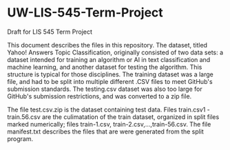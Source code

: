 # UW-LIS-545-Term-Project
Draft for LIS 545 Term Project 

This document describes the files in this repository. The dataset, titled Yahoo! Answers Topic Classification, originally consisted of two data sets: a dataset intended for training an algorithm or AI in text classification and machine learning, and another dataset for testing the algorithm. This structure is typical for those disciplines. The training dataset was a large file, and had to be split into multiple different .CSV files to meet GitHub's submission standards. The testing.csv dataset was also too large for GitHub's submission restrictions, and was converted to a zip file. 

The file test.csv.zip is the dataset containing test data. Files train.csv1 - train.56.csv are the culimatation of the train dataset, organized in split files marked numerically; files train-1.csv, train-2.csv,...,train-56.csv. The file manifest.txt describes the files that are were generated from the split program.
